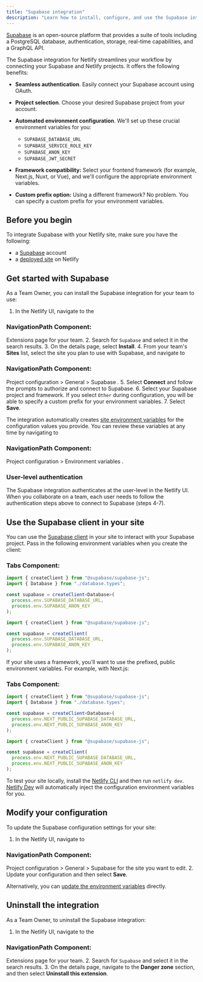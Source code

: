 ```yaml
---
title: "Supabase integration"
description: "Learn how to install, configure, and use the Supabase integration with Netlify."
---
```


[Supabase](https://supabase.com/) is an open-source platform that provides a suite of tools including a PostgreSQL database, authentication, storage, real-time capabilities, and a GraphQL API.

The Supabase integration for Netlify streamlines your workflow by connecting your Supabase and Netlify projects. It offers the following benefits:

- **Seamless authentication**. Easily connect your Supabase account using OAuth.

- **Project selection**. Choose your desired Supabase project from your account.

- **Automated environment configuration**. We'll set up these crucial environment variables for you:

  - `SUPABASE_DATABASE_URL`
  - `SUPABASE_SERVICE_ROLE_KEY`
  - `SUPABASE_ANON_KEY`
  - `SUPABASE_JWT_SECRET`

- **Framework compatibility:** Select your frontend framework (for example, Next.js, Nuxt, or Vue), and we'll configure the appropriate environment variables.

- **Custom prefix option:** Using a different framework? No problem. You can specify a custom prefix for your environment variables.

## Before you begin

To integrate Supabase with your Netlify site, make sure you have the following:

- a [Supabase](https://supabase.com/) account
- a [deployed site](/deploy/deploy-overview) on Netlify

## Get started with Supabase

As a Team Owner, you can install the Supabase integration for your team to use:

1. In the Netlify UI, navigate to the 
### NavigationPath Component:

Extensions
 page for your team.
2. Search for `Supabase` and select it in the search results.
3. On the details page, select **Install**.
4. From your team's **Sites** list, select the site you plan to use with Supabase, and navigate to 
### NavigationPath Component:

Project configuration > General > Supabase
.
5. Select **Connect** and follow the prompts to authorize and connect to Supabase.
6. Select your Supabase project and framework. If you select `Other` during configuration, you will be able to specify a custom prefix for your environment variables.
7. Select **Save**.

The integration automatically creates [site environment variables](/build/environment-variables/overview) for the configuration values you provide. You can review these variables at any time by navigating to 
### NavigationPath Component:

Project configuration > Environment variables
.

### User-level authentication

The Supabase integration authenticates at the user-level in the Netlify UI. When you collaborate on a team, each user needs to follow the authentication steps above to connect to Supabase (steps 4-7).

## Use the Supabase client in your site

You can use the [Supabase client](https://supabase.com/docs/reference/javascript/introduction) in your site to interact with your Supabase project. Pass in the following environment variables when you create the client:

### Tabs Component:

<TabItem label="TypeScript">

```ts
import { createClient } from "@supabase/supabase-js";
import { Database } from "./database.types";

const supabase = createClient<Database>(
  process.env.SUPABASE_DATABASE_URL,
  process.env.SUPABASE_ANON_KEY
);
```

</TabItem>

<TabItem label="JavaScript">

```js
import { createClient } from "@supabase/supabase-js";

const supabase = createClient(
  process.env.SUPABASE_DATABASE_URL,
  process.env.SUPABASE_ANON_KEY
);
```

</TabItem>

If your site uses a framework, you'll want to use the prefixed, public environment variables. For example, with Next.js:

### Tabs Component:

<TabItem label="TypeScript">

```ts
import { createClient } from "@supabase/supabase-js";
import { Database } from "./database.types";

const supabase = createClient<Database>(
  process.env.NEXT_PUBLIC_SUPABASE_DATABASE_URL,
  process.env.NEXT_PUBLIC_SUPABASE_ANON_KEY
);
```

</TabItem>

<TabItem label="JavaScript">

```js
import { createClient } from "@supabase/supabase-js";

const supabase = createClient(
  process.env.NEXT_PUBLIC_SUPABASE_DATABASE_URL,
  process.env.NEXT_PUBLIC_SUPABASE_ANON_KEY
);
```

</TabItem>

To test your site locally, install the [Netlify CLI](/api-and-cli-guides/cli-guides/get-started-with-cli) and then run `netlify dev`. [Netlify Dev](/api-and-cli-guides/cli-guides/local-development) will automatically inject the configuration environment variables for you.

## Modify your configuration

To update the Supabase configuration settings for your site:

1. In the Netlify UI, navigate to 
### NavigationPath Component:

Project configuration > General > Supabase
 for the site you want to edit.
2. Update your configuration and then select **Save**.

Alternatively, you can [update the environment variables](/build/environment-variables/get-started/#modify-and-delete-environment-variables) directly.

## Uninstall the integration

As a Team Owner, to uninstall the Supabase integration:

1. In the Netlify UI, navigate to the 
### NavigationPath Component:

Extensions
 page for your team.
2. Search for `Supabase` and select it in the search results.
3. On the details page, navigate to the **Danger zone** section, and then select **Uninstall this extension**.
